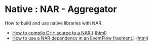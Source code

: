 # Native : NAR - Aggregator

How to build and use native libraries with NAR.

* [How to compile C++ source to a NAR.](nar-cpplib/src/site/markdown/index.md)) ([html](https://plord12.github.io/samples/nativelibrary/nar/nar-cpplib/))
* [How to use a NAR dependency in an EventFlow fragment.](nar-eventflow/src/site/markdown/index.md)) ([html](https://plord12.github.io/samples/nativelibrary/nar/nar-eventflow/))
